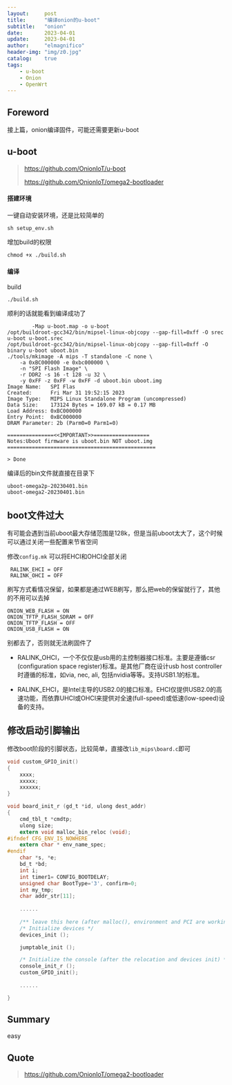 ```yaml
---
layout:     post
title:      "编译onion的u-boot"
subtitle:   "onion"
date:       2023-04-01
update:     2023-04-01
author:     "elmagnifico"
header-img: "img/z0.jpg"
catalog:    true
tags:
    - u-boot
    - Onion
    - OpenWrt
---
```


## Foreword

接上篇，onion编译固件，可能还需要更新u-boot



## u-boot

> https://github.com/OnionIoT/u-boot
>
> https://github.com/OnionIoT/omega2-bootloader



#### 搭建环境

一键自动安装环境，还是比较简单的

```
sh setup_env.sh
```



增加build的权限

```
chmod +x ./build.sh
```



#### 编译

build

```
./build.sh
```



顺利的话就能看到编译成功了

```
		-Map u-boot.map -o u-boot
/opt/buildroot-gcc342/bin/mipsel-linux-objcopy --gap-fill=0xff -O srec u-boot u-boot.srec
/opt/buildroot-gcc342/bin/mipsel-linux-objcopy --gap-fill=0xff -O binary u-boot uboot.bin
./tools/mkimage -A mips -T standalone -C none \
	-a 0xBC000000 -e 0xbc000000 \
	-n "SPI Flash Image" \
	-r DDR2 -s 16 -t 128 -u 32 \
	-y 0xFF -z 0xFF -w 0xFF -d uboot.bin uboot.img
Image Name:   SPI Flas
Created:      Fri Mar 31 19:52:15 2023
Image Type:   MIPS Linux Standalone Program (uncompressed)
Data Size:    173124 Bytes = 169.07 kB = 0.17 MB
Load Address: 0xBC000000
Entry Point:  0xBC000000
DRAM Parameter: 2b (Parm0=0 Parm1=0)

===============<<IMPORTANT>>==================
Notes:Uboot firmware is uboot.bin NOT uboot.img
================================================

> Done

```



编译后的bin文件就直接在目录下

```
uboot-omega2p-20230401.bin
uboot-omega2-20230401.bin
```



## boot文件过大

有可能会遇到当前uboot最大存储范围是128k，但是当前uboot太大了，这个时候可以通过关闭一些配置来节省空间

修改`config.mk` 可以将EHCI和OHCI全部关闭

```
 RALINK_EHCI = OFF
 RALINK_OHCI = OFF
```

刷写方式看情况保留，如果都是通过WEB刷写，那么把web的保留就行了，其他的不用可以去掉

```
ONION_WEB_FLASH = ON
ONION_TFTP_FLASH_SDRAM = OFF
ONION_TFTP_FLASH = OFF
ONION_USB_FLASH = ON
```

别都去了，否则就无法刷固件了



- RALINK_OHCI，一个不仅仅是usb用的主控制器接口标准。主要是遵循csr (configuration space register)标准。是其他厂商在设计usb host controller时遵循的标准，如via, nec, ali, 包括nvidia等等。支持USB1.1的标准。



- RALINK_EHCI，是Intel主导的USB2.0的接口标准。EHCI仅提供USB2.0的高速功能，而依靠UHCI或OHCI来提供对全速(full-speed)或低速(low-speed)设备的支持。



## 修改启动引脚输出

修改boot阶段的引脚状态，比较简单，直接改`lib_mips\board.c`即可

```c
void custom_GPIO_init()
{
    xxxx;
    xxxxx;
    xxxxxx;
}

void board_init_r (gd_t *id, ulong dest_addr)
{
	cmd_tbl_t *cmdtp;
	ulong size;
	extern void malloc_bin_reloc (void);
#ifndef CFG_ENV_IS_NOWHERE
	extern char * env_name_spec;
#endif
	char *s, *e;
	bd_t *bd;
	int i;
	int timer1= CONFIG_BOOTDELAY;
	unsigned char BootType='3', confirm=0;
	int my_tmp;
	char addr_str[11];
	
	......
	
	/** leave this here (after malloc(), environment and PCI are working) **/
	/* Initialize devices */
	devices_init ();

	jumptable_init ();

	/* Initialize the console (after the relocation and devices init) */
	console_init_r ();
    custom_GPIO_init();
    
	......

}
```



## Summary

easy



## Quote

> https://github.com/OnionIoT/omega2-bootloader

